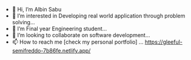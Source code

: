 - 👋 Hi, I’m Albin Sabu
- 👀 I’m interested in  Developing real world application through problem solving...
- 🌱 I’m Final year Engineering student...
- 💞️ I’m looking to collaborate on  software development...
- 📫 How to reach me  [check my personal portfolio] ...
https://gleeful-semifreddo-7b86fe.netlify.app/
<!---
albinsabu2023/albinsabu2023 is a ✨ special ✨ repository because its `README.md` (this file) appears on your GitHub profile.
You can click the Preview link to take a look at your changes.
--->
